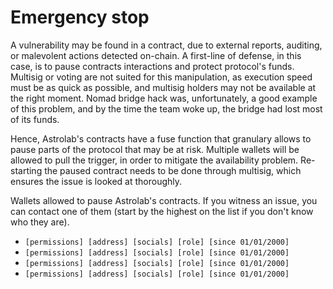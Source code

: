 # Emergency stop

A vulnerability may be found in a contract, due to external reports, auditing, or malevolent actions detected on-chain. A first-line of defense, in this case, is to pause contracts interactions and protect protocol's funds. Multisig or voting are not suited for this manipulation, as execution speed must be as quick as possible, and multisig holders may not be available at the right moment. Nomad bridge hack was, unfortunately, a good example of this problem, and by the time the team woke up, the bridge had lost most of its funds.

Hence, Astrolab's contracts have a fuse function that granulary allows to pause parts of the protocol that may be at risk. Multiple wallets will be allowed to pull the trigger, in order to mitigate the availability problem. Re-starting the paused contract needs to be done through multisig, which ensures the issue is looked at thoroughly. 

Wallets allowed to pause Astrolab's contracts. If you witness an issue, you can contact one of them (start by the highest on the list if you don't know who they are).

- `[permissions] [address] [socials] [role] [since 01/01/2000]`
- `[permissions] [address] [socials] [role] [since 01/01/2000]`
- `[permissions] [address] [socials] [role] [since 01/01/2000]`
- `[permissions] [address] [socials] [role] [since 01/01/2000]` 
